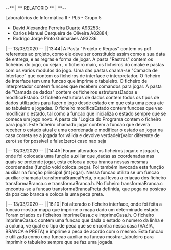 
--** | ** RELATORIO ** | **-- 

Laboratórios de Informática II - PL5 - Grupo 5 
- David Alexandre Ferreira Duarte A93253;
- Carlos Manuel Cerqueira de Oliveira A82884;
- Rodrigo Jorge Pinto Guimarães A93236.

| -- 13/03/2020 -- | |13:44|
A Pasta "Projeto e Regras" contem os pdf referentes ao projeto, como ele deve ser constituido assim como a sua data de entrega, e as regras e forma de jogar. A pasta "Rastros" contem os ficheiros do jogo, ou sejan , o ficheiro main, os ficheiros do cmake e pastas com os varios modulos do jogo. Uma das pastas chama-se "Camada de Interface" que contem os ficheiros de interface e interpretador. O ficheiro de interface tem uma funcao que imprime o tabuleiro. O ficheiro de interpretador contem funcoes que recebem comandos para jogar. A pasta de "Camada de dados" contem os ficheiros estruturasDados e modificaEstado. O ficheito estruturas de dados contem todos os tipos de dados utilizados para fazer o jogo desde estado em que esta uma peca ate ao tabuleiro e jogadas. O ficheiro modificaEstado contem funcoes que vao modificar o estado, tal como a funcao que inicializa o estado sempre que se comeca um jogo novo. A pasta da "Logica do Programa contem o ficheiro para jogar. Este ficheiro chamado jogar contem a funcao que devera receber o estado atual e uma coordenada e modificar o estado ao jogar na casa correta se a jogada for válida e devolve verdadeir(valor diferente de zero) se for possivel e falso(zero) caso nao seja

| -- 13/03/2020 -- | |14:45| Foram alterados os ficheiros jogar.c e jogar.h, onde foi colocada uma função auxiliar que ,dadas as coordenadas nas quais se pretende jogar, esta coloca a peça branca nessas mesmas coordenadas (função void coloca_peça). Foi também invocada esta função auxiliar na função principal (int jogar). Nessa funcao utiliza se um funcao auxiliar chamada transformaBrancaPreta, o qual levou a criacao dos ficheiro transformaBranca.c e transformaBranca.h. No ficheiro transformaBranca.c encontra-se a funcao transformaBrancaPreta definida, que pega na posicao da posicao branca e coloca la uma peca preta.

| -- 13/03/2020 -- | |16:10| Foi alterado o ficheiro interface, onde foi feita a funcao mostrar mapa que imprime o mapa dado um determinado estado. Foram criados os ficheiros imprimeCasa.c e imprimeCasa.h. O ficheiro imprimeCasa.c contem uma funcao que dada o estado o numero da linha e a coluna, ve qual e o tipo de peca que se encontra nessa casa (VAZIA, BRANCA e PRETA) e imprime a peca de acordo com o mesmo. Esta funcao e utilizada como uma funcao auxiliar na funcao mostrar_tabuleiro para imprimir o tabuleiro sempre que se faz uma jogada.
